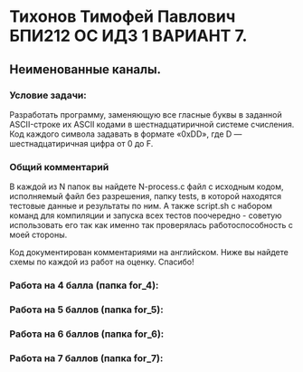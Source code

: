 # Тихонов Тимофей Павлович БПИ212 ОС ИДЗ 1 ВАРИАНТ 7. #
## Неименованные каналы. ##

### Условие задачи: ###
Разработать программу, заменяющую все гласные буквы в заданной ASCII-строке их ASCII кодами в шестнадцатиричной системе счисления. Код каждого символа задавать в формате «0xDD»,
где D — шестнадцатиричная цифра от 0 до F.

### Общий комментарий ###

В каждой из N папок вы найдете N-process.с файл c исходным кодом, исполняемый файл без разрешения, папку tests, в которой находятся тестовые данные и результаты по ним. А также script.sh с набором команд для компиляции и запуска всех тестов поочередно - советую использовать его так как именно так проверялась работоспособность с моей стороны.

Код документирован комментариями на английском. Ниже вы найдете схемы по каждой из работ на оценку. Спасибо!

### Работа на 4 балла (папка for_4): ###


### Работа на 5 баллов (папка for_5): ###
### Работа на 6 баллов (папка for_6): ###
### Работа на 7 баллов (папка for_7): ###
